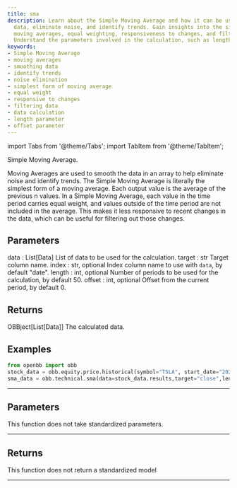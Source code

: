 ```yaml
---
title: sma
description: Learn about the Simple Moving Average and how it can be used to smooth
  data, eliminate noise, and identify trends. Gain insights into the simple form of
  moving averages, equal weighting, responsiveness to changes, and filtering data.
  Understand the parameters involved in the calculation, such as length and offset.
keywords:
- Simple Moving Average
- moving averages
- smoothing data
- identify trends
- noise elimination
- simplest form of moving average
- equal weight
- responsive to changes
- filtering data
- data calculation
- length parameter
- offset parameter
---
```



<!-- markdownlint-disable MD012 MD031 MD033 -->

import Tabs from '@theme/Tabs';
import TabItem from '@theme/TabItem';

Simple Moving Average.

Moving Averages are used to smooth the data in an array to
help eliminate noise and identify trends. The Simple Moving Average is literally
the simplest form of a moving average. Each output value is the average of the
previous n values. In a Simple Moving Average, each value in the time period carries
equal weight, and values outside of the time period are not included in the average.
This makes it less responsive to recent changes in the data, which can be useful for
filtering out those changes.

Parameters
----------
data : List[Data]
List of data to be used for the calculation.
target : str
Target column name.
index : str, optional
Index column name to use with `data`, by default "date".
length : int, optional
Number of periods to be used for the calculation, by default 50.
offset : int, optional
Offset from the current period, by default 0.

Returns
-------
OBBject[List[Data]]
The calculated data.

Examples
--------
```python
from openbb import obb
stock_data = obb.equity.price.historical(symbol="TSLA", start_date="2023-01-01", provider="fmp")
sma_data = obb.technical.sma(data=stock_data.results,target="close",length=50,offset=0)
```


---

## Parameters

This function does not take standardized parameters.

---

## Returns

This function does not return a standardized model

---

